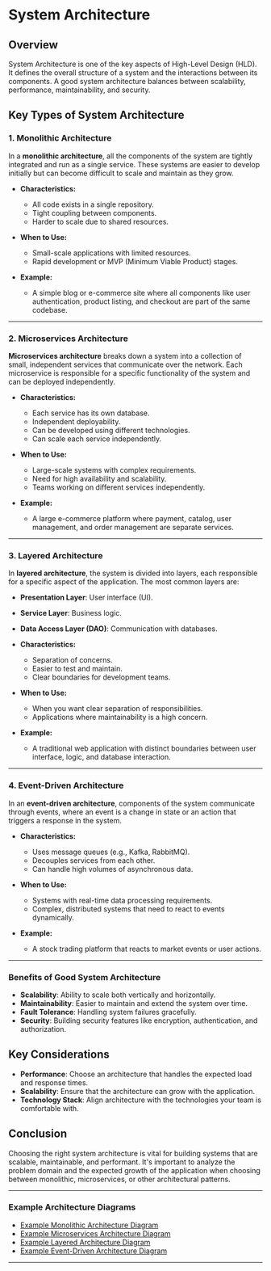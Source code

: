 # System Architecture

## Overview

System Architecture is one of the key aspects of High-Level Design (HLD). It defines the overall structure of a system and the interactions between its components. A good system architecture balances between scalability, performance, maintainability, and security.

## Key Types of System Architecture

### 1. **Monolithic Architecture**

In a **monolithic architecture**, all the components of the system are tightly integrated and run as a single service. These systems are easier to develop initially but can become difficult to scale and maintain as they grow.

- **Characteristics:**
  - All code exists in a single repository.
  - Tight coupling between components.
  - Harder to scale due to shared resources.
- **When to Use:**

  - Small-scale applications with limited resources.
  - Rapid development or MVP (Minimum Viable Product) stages.

- **Example:**
  - A simple blog or e-commerce site where all components like user authentication, product listing, and checkout are part of the same codebase.

---

### 2. **Microservices Architecture**

**Microservices architecture** breaks down a system into a collection of small, independent services that communicate over the network. Each microservice is responsible for a specific functionality of the system and can be deployed independently.

- **Characteristics:**

  - Each service has its own database.
  - Independent deployability.
  - Can be developed using different technologies.
  - Can scale each service independently.

- **When to Use:**

  - Large-scale systems with complex requirements.
  - Need for high availability and scalability.
  - Teams working on different services independently.

- **Example:**
  - A large e-commerce platform where payment, catalog, user management, and order management are separate services.

---

### 3. **Layered Architecture**

In **layered architecture**, the system is divided into layers, each responsible for a specific aspect of the application. The most common layers are:

- **Presentation Layer**: User interface (UI).
- **Service Layer**: Business logic.
- **Data Access Layer (DAO)**: Communication with databases.

- **Characteristics:**

  - Separation of concerns.
  - Easier to test and maintain.
  - Clear boundaries for development teams.

- **When to Use:**

  - When you want clear separation of responsibilities.
  - Applications where maintainability is a high concern.

- **Example:**
  - A traditional web application with distinct boundaries between user interface, logic, and database interaction.

---

### 4. **Event-Driven Architecture**

In an **event-driven architecture**, components of the system communicate through events, where an event is a change in state or an action that triggers a response in the system.

- **Characteristics:**
  - Uses message queues (e.g., Kafka, RabbitMQ).
  - Decouples services from each other.
  - Can handle high volumes of asynchronous data.
- **When to Use:**

  - Systems with real-time data processing requirements.
  - Complex, distributed systems that need to react to events dynamically.

- **Example:**
  - A stock trading platform that reacts to market events or user actions.

---

### Benefits of Good System Architecture

- **Scalability**: Ability to scale both vertically and horizontally.
- **Maintainability**: Easier to maintain and extend the system over time.
- **Fault Tolerance**: Handling system failures gracefully.
- **Security**: Building security features like encryption, authentication, and authorization.

## Key Considerations

- **Performance**: Choose an architecture that handles the expected load and response times.
- **Scalability**: Ensure that the architecture can grow with the application.
- **Technology Stack**: Align architecture with the technologies your team is comfortable with.

## Conclusion

Choosing the right system architecture is vital for building systems that are scalable, maintainable, and performant. It's important to analyze the problem domain and the expected growth of the application when choosing between monolithic, microservices, or other architectural patterns.

---

### Example Architecture Diagrams

- [Example Monolithic Architecture Diagram](#)
- [Example Microservices Architecture Diagram](#)
- [Example Layered Architecture Diagram](#)
- [Example Event-Driven Architecture Diagram](#)

---

